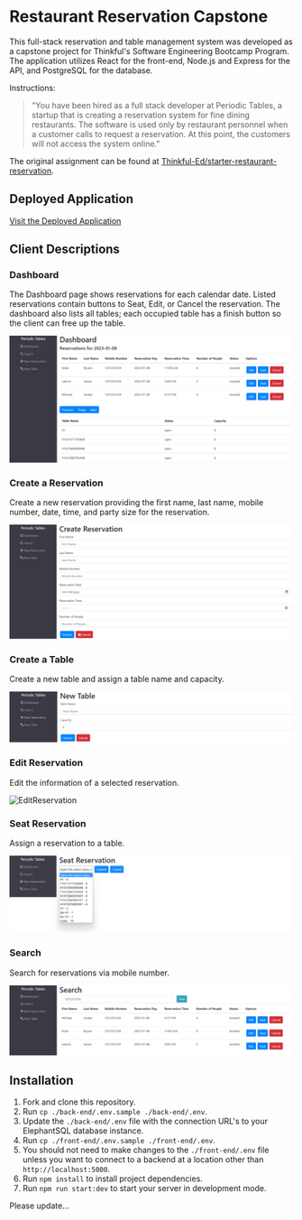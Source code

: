# Restaurant Reservation Capstone

This full-stack reservation and table management system was developed as a capstone project for Thinkful's Software Engineering Bootcamp Program. The application utilizes React for the front-end, Node.js and Express for the API, and PostgreSQL for the database.

Instructions:

> "You have been hired as a full stack developer at Periodic Tables, a startup that is creating a reservation system for fine dining restaurants. 
> The software is used only by restaurant personnel when a customer calls to request a reservation. 
> At this point, the customers will not access the system online."

The original assignment can be found at [Thinkful-Ed/starter-restaurant-reservation](https://github.com/Thinkful-Ed/starter-restaurant-reservation).

## Deployed Application

[Visit the Deployed Application](https://restaurant-reservation-app-navy.vercel.app/dashboard)

## Client Descriptions

### Dashboard

The Dashboard page shows reservations for each calendar date. Listed reservations contain buttons to Seat, Edit, or Cancel the reservation. The dashboard also lists all tables; each occupied table has a finish button so the client can free up the table.

![Dashboard](assets/Dashboard.png)

### Create a Reservation

Create a new reservation providing the first name, last name, mobile number, date, time, and party size for the reservation.

![CreateReservation](assets/CreateReservation.png)

### Create a Table

Create a new table and assign a table name and capacity.

![CreateTable](assets/NewTable.png)

### Edit Reservation

Edit the information of a selected reservation.

![EditReservation](assets/EditReservation.png)

### Seat Reservation

Assign a reservation to a table.

![SeatReservation](assets/SeatReservation.png)

### Search

Search for reservations via mobile number.

![Search](assets/Search.png)

## Installation

1. Fork and clone this repository.
2. Run `cp ./back-end/.env.sample ./back-end/.env`.
3. Update the `./back-end/.env` file with the connection URL's to your ElephantSQL database instance.
4. Run `cp ./front-end/.env.sample ./front-end/.env`.
5. You should not need to make changes to the `./front-end/.env` file unless you want to connect to a backend at a location other than `http://localhost:5000`.
6. Run `npm install` to install project dependencies.
7. Run `npm run start:dev` to start your server in development mode.

Please update...